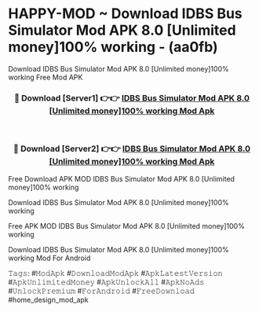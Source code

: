 # HAPPY-MOD ~ Download IDBS Bus Simulator Mod APK 8.0 [Unlimited money]100% working - (aa0fb)
Download IDBS Bus Simulator Mod APK 8.0 [Unlimited money]100% working Free Mod APK

<div align="center">
<h3>🔴 Download [Server1] 👉👉 <a href="https://apk-comot.site?title=IDBS_Bus_Simulator_Mod_APK_8.0_[Unlimited_money]100%_working">IDBS Bus Simulator Mod APK 8.0 [Unlimited money]100% working Mod Apk</a></h3><br>

<h3>🔴 Download [Server2] 👉👉 <a href="https://apk-comot.site?title=IDBS_Bus_Simulator_Mod_APK_8.0_[Unlimited_money]100%_working">IDBS Bus Simulator Mod APK 8.0 [Unlimited money]100% working Mod Apk</a></h3>
</div>


Free Download APK MOD IDBS Bus Simulator Mod APK 8.0 [Unlimited money]100% working

Download IDBS Bus Simulator Mod APK 8.0 [Unlimited money]100% working 

Free APK MOD IDBS Bus Simulator Mod APK 8.0 [Unlimited money]100% working 

Download IDBS Bus Simulator Mod APK 8.0 [Unlimited money]100% working Mod For Android

𝚃𝚊𝚐𝚜: #𝙼𝚘𝚍𝙰𝚙𝚔 #𝙳𝚘𝚠𝚗𝚕𝚘𝚊𝚍𝙼𝚘𝚍𝙰𝚙𝚔 #𝙰𝚙𝚔𝙻𝚊𝚝𝚎𝚜𝚝𝚅𝚎𝚛𝚜𝚒𝚘𝚗 #𝙰𝚙𝚔𝚄𝚗𝚕𝚒𝚖𝚒𝚝𝚎𝚍𝙼𝚘𝚗𝚎𝚢 #𝙰𝚙𝚔𝚄𝚗𝚕𝚘𝚌𝚔𝙰𝚕𝚕 #𝙰𝚙𝚔𝙽𝚘𝙰𝚍𝚜 #𝚄𝚗𝚕𝚘𝚌𝚔𝙿𝚛𝚎𝚖𝚒𝚞𝚖 #𝙵𝚘𝚛𝙰𝚗𝚍𝚛𝚘𝚒𝚍 #𝙵𝚛𝚎𝚎𝙳𝚘𝚠𝚗𝚕𝚘𝚊𝚍 #home_design_mod_apk